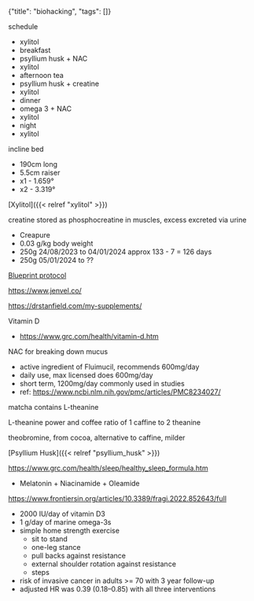 {"title": "biohacking", "tags": []}

schedule
* xylitol
* breakfast
* psyllium husk + NAC
* xylitol
* afternoon tea
* psyllium husk + creatine
* xylitol
* dinner
* omega 3 + NAC
* xylitol
* night
* xylitol

incline bed
* 190cm long
* 5.5cm raiser
* x1 - 1.659°
* x2 - 3.319°

[Xylitol]({{< relref "xylitol" >}})

creatine stored as phosphocreatine in muscles, excess excreted via urine
* Creapure
* 0.03 g/kg body weight
* 250g 24/08/2023 to 04/01/2024 approx 133 - 7 = 126 days
* 250g 05/01/2024 to ??

[Blueprint protocol](https://protocol.bryanjohnson.com/)

https://www.jenvel.co/

https://drstanfield.com/my-supplements/

Vitamin D
* https://www.grc.com/health/vitamin-d.htm

NAC for breaking down mucus
* active ingredient of Fluimucil, recommends 600mg/day
* daily use, max licensed does 600mg/day
* short term, 1200mg/day commonly used in studies
* ref: https://www.ncbi.nlm.nih.gov/pmc/articles/PMC8234027/

matcha contains L-theanine

L-theanine power and coffee
ratio of 1 caffine to 2 theanine

theobromine, from cocoa, alternative to caffine, milder

[Psyllium Husk]({{< relref "psyllium_husk" >}})

https://www.grc.com/health/sleep/healthy_sleep_formula.htm
* Melatonin + Niacinamide + Oleamide

https://www.frontiersin.org/articles/10.3389/fragi.2022.852643/full
* 2000 IU/day of vitamin D3
* 1 g/day of marine omega-3s
* simple home strength exercise
  * sit to stand
  * one-leg stance
  * pull backs against resistance
  * external shoulder rotation against resistance
  * steps
* risk of invasive cancer in adults >= 70 with 3 year follow-up
* adjusted HR was 0.39 (0.18–0.85) with all three interventions
